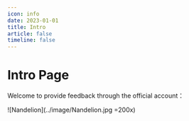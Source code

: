 ```yaml
---
icon: info
date: 2023-01-01
title: Intro
article: false
timeline: false
---
```


# Intro Page

Welcome to provide feedback through the official account：

![Nandelion](../image/Nandelion.jpg =200x)